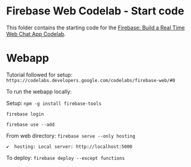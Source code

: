 # Firebase Web Codelab - Start code

This folder contains the starting code for the [Firebase: Build a Real Time Web Chat App Codelab](https://codelabs.developers.google.com/codelabs/firebase-web/).

# Webapp
Tutorial followed for setup: 
`https://codelabs.developers.google.com/codelabs/firebase-web/#0`

To run the webapp locally:

Setup:
`npm -g install firebase-tools`

`firebase login`

`firebase use --add`

From web directory: 
`firebase serve --only hosting`

`✔  hosting: Local server: http://localhost:5000`

To deploy:
`firebase deploy --except functions`
